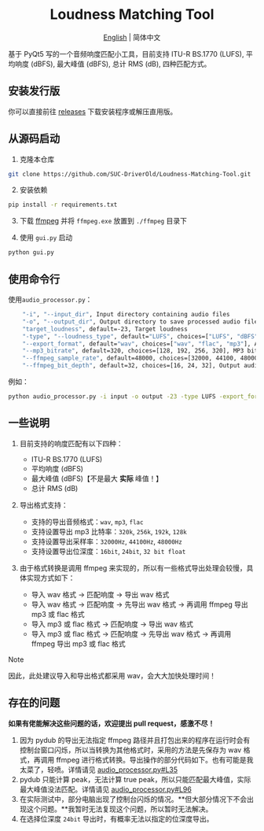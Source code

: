 <div align="center">

# Loudness Matching Tool

[English](./README.md) | 简体中文

</div>

基于 PyQt5 写的一个音频响度匹配小工具，目前支持 ITU-R BS.1770 (LUFS), 平均响度 (dBFS), 最大峰值 (dBFS), 总计 RMS (dB), 四种匹配方式。

## 安装发行版

你可以直接前往 [releases](https://github.com/SUC-DriverOld/Loudness-Matching-Tool/releases) 下载安装程序或解压直用版。

## 从源码启动

1. 克隆本仓库

```bash
git clone https://github.com/SUC-DriverOld/Loudness-Matching-Tool.git
```

2. 安装依赖

```bash
pip install -r requirements.txt
```

3. 下载 [ffmpeg](https://ffmpeg.org/) 并将 `ffmpeg.exe` 放置到 `./ffmpeg` 目录下

4. 使用 `gui.py` 启动

```bash
python gui.py
```

## 使用命令行

使用`audio_processor.py`：

```bash
    "-i", "--input_dir", Input directory containing audio files
    "-o", "--output_dir", Output directory to save processed audio files
    "target_loudness", default=-23, Target loudness
    "-type", "--loudness_type", default="LUFS", choices=["LUFS", "dBFS", "Peak_dBFS", "RMSdB"], Type of loudness to match
    "--export_format", default="wav", choices=["wav", "flac", "mp3"], Audio export format
    "--mp3_bitrate", default=320, choices=[128, 192, 256, 320], MP3 bitrate in kbps
    "--ffmpeg_sample_rate", default=48000, choices=[32000, 44100, 48000], Output audio sample rate
    "--ffmpeg_bit_depth", default=32, choices=[16, 24, 32], Output audio bit depth

```

例如：

```bash
python audio_processor.py -i input -o output -23 -type LUFS -export_format mp3 -mp3_bitrate 320
```

## 一些说明

1. 目前支持的响度匹配有以下四种：

   - ITU-R BS.1770 (LUFS)
   - 平均响度 (dBFS)
   - 最大峰值 (dBFS)【不是最大 **实际** 峰值！】
   - 总计 RMS (dB)

2. 导出格式支持：

   - 支持的导出音频格式：`wav`, `mp3`, `flac`
   - 支持设置导出 mp3 比特率：`320k`, `256k`, `192k`, `128k`
   - 支持设置导出采样率：`32000Hz`, `44100Hz`, `48000Hz`
   - 支持设置导出位深度：`16bit`, `24bit`, `32 bit float`

3. 由于格式转换是调用 ffmpeg 来实现的，所以有一些格式导出处理会较慢，具体实现方式如下：

   - 导入 wav 格式 -> 匹配响度 -> 导出 wav 格式
   - 导入 wav 格式 -> 匹配响度 -> 先导出 wav 格式 -> 再调用 ffmpeg 导出 mp3 或 flac 格式
   - 导入 mp3 或 flac 格式 -> 匹配响度 -> 导出 wav 格式
   - 导入 mp3 或 flac 格式 -> 匹配响度 -> 先导出 wav 格式 -> 再调用 ffmpeg 导出 mp3 或 flac 格式

> [!NOTE]
>
> 因此，此处建议导入和导出格式都采用 wav，会大大加快处理时间！

## 存在的问题

**如果有佬能解决这些问题的话，欢迎提出 pull request，感激不尽！**

1. 因为 pydub 的导出无法指定 ffmpeg 路径并且打包出来的程序在运行时会有控制台窗口闪烁，所以当转换为其他格式时，采用的方法是先保存为 wav 格式，再调用 ffmpeg 进行格式转换。导出操作的部分代码如下。也有可能是我太菜了，轻喷。详情请见 [audio_processor.py#L35](https://github.com/SUC-DriverOld/Loudness-Matching-Tool/blob/main/audio_processor.py#L35)
2. pydub 只能计算 peak，无法计算 true peak，所以只能匹配最大峰值，实际最大峰值没法匹配。详情请见 [audio_processor.py#L96](https://github.com/SUC-DriverOld/Loudness-Matching-Tool/blob/main/audio_processor.py#L96)
3. 在实际测试中，部分电脑出现了控制台闪烁的情况。**但大部分情况下不会出现这个问题。**我暂时无法复现这个问题，所以暂时无法解决。
4. 在选择位深度 `24bit` 导出时，有概率无法以指定的位深度导出。
